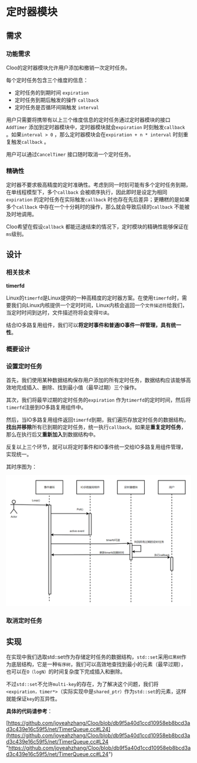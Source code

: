 # 定时器模块

## 需求

### 功能需求

Cloo的定时器模块允许用户添加和撤销一次定时任务。

每个定时任务包含三个维度的信息：

-   定时任务的到期时间 `expiration`
-   定时任务到期后触发的操作 `callback`
-   定时任务是否循环间隔触发 `interval`

用户只需要将携带有以上三个维度信息的定时任务通过定时器模块的接口`AddTimer` 添加到定时器模块中，定时器模块就会`expiration` 时刻触发`callback` 。如果`interval > 0` ，那么定时器模块会在`expiration + n * interval` 时刻重复触发`callback` 。

用户可以通过`CancelTimer` 接口随时取消一个定时任务。

### 精确性

定时器不要求极高精度的定时准确性。考虑到同一时刻可能有多个定时任务到期，在单线程模型下，多个`callback` 会被顺序执行，因此即时是设定为相同`expiration` 的定时任务在实际触发`callback` 时也存在先后差异；更糟糕的是如果多个`callback` 中存在一个十分耗时的操作，那么就会导致后续的`callback` 不能被及时地调用。

Cloo希望在假设`callback` 都能迅速结束的情况下，定时模块的精确性能够保证在`ms`级别。

## 设计

### 相关技术

**timerfd**

Linux的`timerfd`是Linux提供的一种高精度的定时器方案。在使用`timerfd`时，需要我们向Linux内核提供一个定时时间，Linux内核会返回一个`文件描述符`给我们，当定时时间到达时，文件描述符将会变得`可读`。

结合IO多路复用组件，我们可以**将定时事件和普通IO事件一样管理，具有统一性**。

### 概要设计

### 设置定时任务

首先，我们使用某种数据结构保存用户添加的所有定时任务，数据结构应该能够高效地完成插入、删除、找到最小值（最早过期）三个操作。

其次，我们将最早过期的定时任务的`expiration` 作为`timerfd`的定时时间，然后将`timerfd`注册到IO多路复用组件中。

然后，当IO多路复用组件返回`timerfd`到期，我们遍历存放定时任务的数据结构，**找出并移除**所有已到期的定时任务，统一执行`callback`。如果是**重复定时任务**，那么在执行后又**重新加入**到数据结构中。

反复以上三个环节，就可以将定时事件和IO事件统一交给IO多路复用组件管理，实现统一。

其时序图为：

![](../images/%E5%AE%9A%E6%97%B6%E5%99%A8%E6%A8%A1%E5%9D%97%E8%AE%BE%E7%BD%AE%E5%AE%9A%E6%97%B6%E4%BB%BB%E5%8A%A1%E6%97%B6%E5%BA%8F%E5%9B%BE.png)

### 取消定时任务

## 实现

在实现中我们选取std::set作为存储定时任务的数据结构，`std::set`采用`红黑树`作为底层结构，它是一种`有序树`，我们可以高效地查找到最小的元素（最早过期），也可以在`O（logN）`的时间复杂度下完成插入和删除。

不过`std::set`不允许`multi-key`的存在，为了解决这个问题，我们将`<expiration，timer*>`（实际实现中是`shared_ptr）`作为`std::set`的元素，这样就能保证`key`的互异性。

**具体的代码请参考**：

[https://github.com/joyeahzhang/Cloo/blob/db9f5a40d1ccd10958eb8bcd3ad3c439e16c59f5/net/TimerQueue.cc#L24](https://github.com/joyeahzhang/Cloo/blob/db9f5a40d1ccd10958eb8bcd3ad3c439e16c59f5/net/TimerQueue.cc#L24 "https://github.com/joyeahzhang/Cloo/blob/db9f5a40d1ccd10958eb8bcd3ad3c439e16c59f5/net/TimerQueue.cc#L24")
